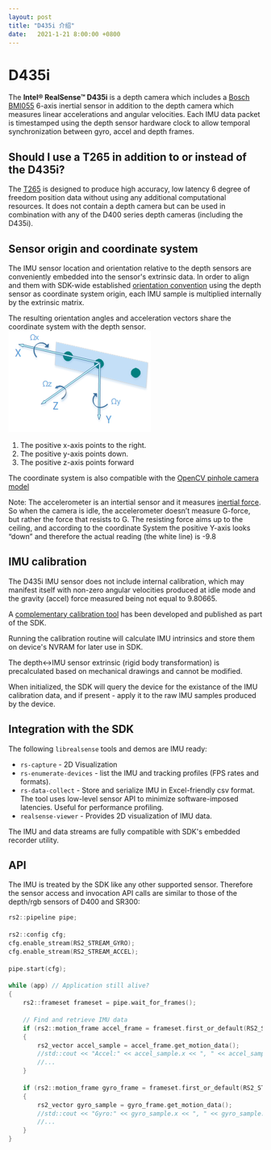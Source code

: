 ```yaml
---
layout: post
title: "D435i 介绍"
date:   2021-1-21 8:00:00 +0800
---
```


# D435i

The **Intel® RealSense™ D435i** is a depth camera which includes a [Bosch BMI055](https://www.bosch-sensortec.com/bst/products/all_products/bmi055) 6-axis inertial sensor in addition to the depth camera which measures linear accelerations and angular velocities. Each IMU data packet is timestamped using the depth sensor hardware clock to allow temporal synchronization between gyro, accel and depth frames.

## Should I use a T265 in addition to or instead of the D435i?

The [T265](./t265.md) is designed to produce high accuracy, low latency 6 degree of freedom position data without using any additional computational resources. It does not contain a depth camera but can be used in combination with any of the D400 series depth cameras (including the D435i).

## <a name="origin">Sensor origin and coordinate system</a>
The IMU sensor location and orientation relative to the depth sensors are conveniently embedded into the sensor's extrinsic data. In order to align and them with SDK-wide established [orientation convention](https://github.com/IntelRealSense/librealsense/wiki/Projection-in-RealSense-SDK-2.0#point-coordinates) using the depth sensor as coordinate system origin, each IMU sample is multiplied internally by the extrinsic matrix.

The resulting orientation angles and acceleration vectors share the coordinate system with the depth sensor.  
![D400 Depth Sensor Orientation angles](./img/LRS_CS_axis_base.png)  
1.  The positive x-axis points to the right.  
2.  The positive y-axis points down.  
3.  The positive z-axis points forward  

The coordinate system is also compatible with the [OpenCV pinhole camera model](https://docs.opencv.org/3.4.0/d9/d0c/group__calib3d.html)  

Note: The accelerometer is an intertial sensor and it measures [inertial force](https://www.merriam-webster.com/dictionary/inertial%20force#:~:text=%3A%20a%20force%20opposite%20in%20direction,the%20mass%20of%20the%20body). So when the camera is idle, the accelerometer doesn’t measure G-force, but rather the force that resists to G. The resisting force aims up to the ceiling, and according to the coordinate System the positive Y-axis looks “down” and therefore the actual reading (the white line) is -9.8


## <a name="imu_calibration">IMU calibration</a>
The D435i IMU sensor does not include internal calibration, which may manifest itself with non-zero angular velocities produced at idle mode and the gravity (accel) force measured being not equal to 9.80665.

A [complementary calibration tool](https://github.com/IntelRealSense/librealsense/tree/development/tools/rs-imu-calibration#rs-imu-calibration-tool) has been developed and published as part of the SDK.  

Running the calibration routine will calculate IMU intrinsics and store them on device's NVRAM for later use in SDK.

The depth<->IMU sensor extrinsic (rigid body transformation) is precalculated based on mechanical drawings and cannot be modified.
 
When initialized, the SDK will query the device for the existance of the IMU calibration data, and if present - apply it to the raw IMU samples produced by the device.

## Integration with the SDK
The following `librealsense` tools and demos are IMU ready:
 - `rs-capture` - 2D Visualization
 - `rs-enumerate-devices` - list the IMU and tracking profiles (FPS rates and formats).  
 - `rs-data-collect` - Store and serialize IMU in Excel-friendly csv format. The tool uses low-level sensor API to minimize software-imposed latencies. Useful for performance profiling.  
 - `realsense-viewer` - Provides 2D visualization of IMU data.

The IMU and data streams are fully compatible with SDK's embedded recorder utility.  

## API
The IMU is treated by the SDK like any other supported sensor. Therefore the sensor access and invocation API calls are similar to those of the depth/rgb sensors of D400 and SR300:

```cpp
rs2::pipeline pipe;

rs2::config cfg;
cfg.enable_stream(RS2_STREAM_GYRO);
cfg.enable_stream(RS2_STREAM_ACCEL);

pipe.start(cfg);

while (app) // Application still alive?
{
    rs2::frameset frameset = pipe.wait_for_frames();

    // Find and retrieve IMU data
    if (rs2::motion_frame accel_frame = frameset.first_or_default(RS2_STREAM_ACCEL))
    {
        rs2_vector accel_sample = accel_frame.get_motion_data();
        //std::cout << "Accel:" << accel_sample.x << ", " << accel_sample.y << ", " << accel_sample.z << std::endl;
        //...
    }

    if (rs2::motion_frame gyro_frame = frameset.first_or_default(RS2_STREAM_GYRO))
    {
        rs2_vector gyro_sample = gyro_frame.get_motion_data();
        //std::cout << "Gyro:" << gyro_sample.x << ", " << gyro_sample.y << ", " << gyro_sample.z << std::endl;
        //...
    }
}
```

